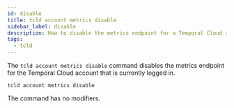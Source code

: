 ```yaml
---
id: disable
title: tcld account metrics disable
sidebar_label: disable
description: How to disable the metrics endpoint for a Temporal Cloud account using tcld.
tags:
  - tcld
---
```


The `tcld account metrics disable` command disables the metrics endpoint for the Temporal Cloud account that is currently logged in.

`tcld account metrics disable`

The command has no modifiers.
